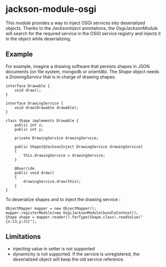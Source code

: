 jackson-module-osgi
====================

This module provides a way to inject OSGI services into deserialized objects.
Thanks to the _JacksonInject_ annotations, the _OsgiJacksonModule_ will search for the required service in the OSGI service registry and injects it in the object while deserializing.

## Example

For example, imagine a drawing software that persists shapes in JSON documents (on file system, mongodb or orientdb). The _Shape_ object needs a _DrawingService_ that is in charge of drawing shapes.

	interface Drawable {
		void draw();
	}
	
	interface DrawingService {
		void draw(Drawable drawable);
	}
	
	class Shape implements Drawable {
		public int x;
		public int y;
		
		private DrawingService drawingService;
		
		public Shape(@JacksonInject DrawingService drawingService)
		{
			this.drawingService = drawingService;
		}
		
		@Override
		public void draw()
		{
			drawingService.draw(this);
		}
	}

To deserialize shapes and to inject the drawing service :

	ObjectMapper mapper = new ObjectMapper();
	mapper.registerModule(new OsgiJacksonModule(bundleContext));
	Shape shape = mapper.reader().forType(Shape.class).readValue("{x:13,y:21}");

## Limitations
* injecting value in setter is not supported
* dynamicity is not supported. If the service is unregistered, the deserialized object will keep the old service reference.
 